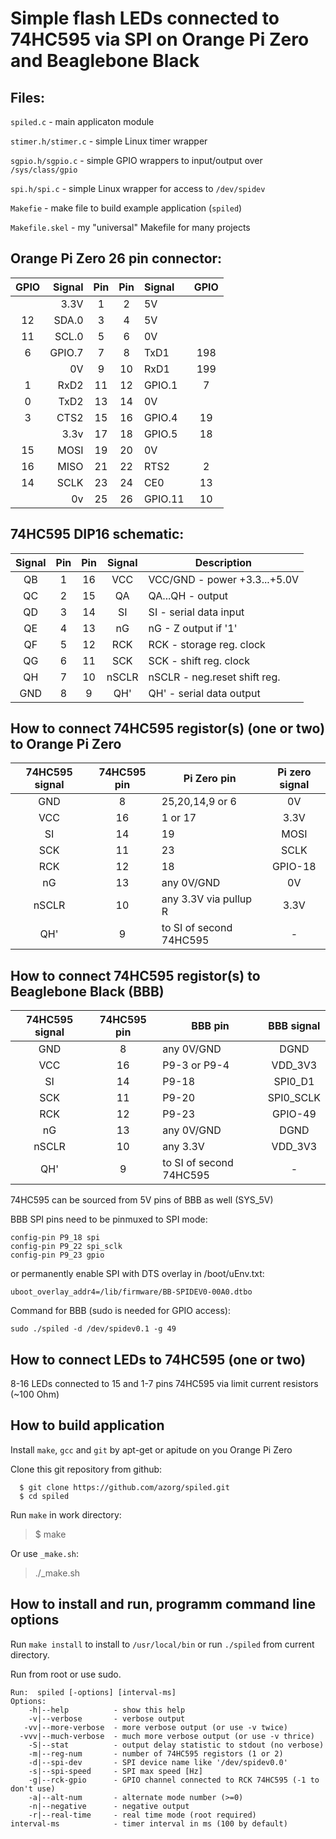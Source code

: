 Simple flash LEDs connected to 74HC595 via SPI on Orange Pi Zero
and Beaglebone Black
================================================================

## Files:

 `spiled.c` - main applicaton module

 `stimer.h/stimer.c` - simple Linux timer wrapper

 `sgpio.h/sgpio.c` - simple GPIO wrappers to input/output over `/sys/class/gpio`

 `spi.h/spi.c` - simple Linux wrapper for access to `/dev/spidev`

 `Makefie` - make file to build example application (`spiled`)

 `Makefile.skel` - my "universal" Makefile for many projects

## Orange Pi Zero 26 pin connector:

 | GPIO | Signal |Pin |Pin | Signal  | GPIO |
 |:----:| ------:|:--:|:--:|:------- |:----:|
 |      |   3.3V |  1 | 2  | 5V      |      |
 |  12  |  SDA.0 |  3 | 4  | 5V      |      |
 |  11  |  SCL.0 |  5 | 6  | 0V      |      |
 |   6  | GPIO.7 |  7 | 8  | TxD1    | 198  |
 |      |     0V |  9 | 10 | RxD1    | 199  | 
 |   1  |   RxD2 | 11 | 12 | GPIO.1  | 7    |
 |   0  |   TxD2 | 13 | 14 | 0V      |      |
 |   3  |   CTS2 | 15 | 16 | GPIO.4  | 19   |
 |      |   3.3v | 17 | 18 | GPIO.5  | 18   |
 |  15  |   MOSI | 19 | 20 | 0V      |      |
 |  16  |   MISO | 21 | 22 | RTS2    | 2    |
 |  14  |   SCLK | 23 | 24 | CE0     | 13   |
 |      |     0v | 25 | 26 | GPIO.11 | 10   |

## 74HC595 DIP16 schematic:

 | Signal | Pin | Pin | Signal |          Description           |
 |:------:|:---:|:---:|:------:| ------------------------------ |
 |   QB   |  1  | 16  |  VCC   | VCC/GND - power +3.3...+5.0V   |
 |   QC   |  2  | 15  |  QA    | QA...QH - output               |
 |   QD   |  3  | 14  |  SI    | SI      - serial data input    |
 |   QE   |  4  | 13  |  nG    | nG      - Z output if '1'      |
 |   QF   |  5  | 12  |  RCK   | RCK     - storage reg. clock   |
 |   QG   |  6  | 11  |  SCK   | SCK     - shift reg. clock     |
 |   QH   |  7  | 10  |  nSCLR | nSCLR   - neg.reset shift reg. |
 |   GND  |  8  |  9  |  QH'   | QH'     - serial data output   |

## How to connect 74HC595 registor(s) (one or two) to Orange Pi Zero

 | 74HC595 signal | 74HC595 pin | Pi Zero pin              | Pi zero signal |
 |:--------------:|:-----------:| ------------------------ |:--------------:|
 |      GND       |      8      | 25,20,14,9 or 6          | 0V             |
 |      VCC       |     16      | 1 or 17                  | 3.3V           |
 |      SI        |     14      | 19                       | MOSI           |
 |      SCK       |     11      | 23                       | SCLK           |
 |      RCK       |     12      | 18                       | GPIO-18        |
 |      nG        |     13      | any 0V/GND               | 0V             |
 |      nSCLR     |     10      | any 3.3V via pullup R    | 3.3V           |
 |      QH'       |      9      | to SI of second 74HC595  | -              |

## How to connect 74HC595 registor(s) to Beaglebone Black (BBB)

 | 74HC595 signal | 74HC595 pin | BBB pin                  | BBB signal     |
 |:--------------:|:-----------:| ------------------------ |:--------------:|
 |      GND       |      8      | any 0V/GND               | DGND           |
 |      VCC       |     16      | P9-3 or P9-4             | VDD_3V3        |
 |      SI        |     14      | P9-18                    | SPI0_D1        |
 |      SCK       |     11      | P9-20                    | SPI0_SCLK      |
 |      RCK       |     12      | P9-23                    | GPIO-49        |
 |      nG        |     13      | any 0V/GND               | DGND           |
 |      nSCLR     |     10      | any 3.3V                 | VDD_3V3        |
 |      QH'       |      9      | to SI of second 74HC595  | -              |
  
74HC595 can be sourced from 5V pins of BBB as well (SYS_5V)

BBB SPI pins need to be pinmuxed to SPI mode:
```
config-pin P9_18 spi  
config-pin P9_22 spi_sclk
config-pin P9_23 gpio
```

or permanently enable SPI with DTS overlay in /boot/uEnv.txt:
```
uboot_overlay_addr4=/lib/firmware/BB-SPIDEV0-00A0.dtbo
```

Command for BBB (sudo is needed for GPIO access):
```
sudo ./spiled -d /dev/spidev0.1 -g 49
```

## How to connect LEDs to 74HC595 (one or two)

 8-16 LEDs connected to 15 and 1-7 pins 74HC595 via limit current
 resistors (~100 Ohm)

## How to build application

 Install `make`, `gcc` and `git` by apt-get or apitude on you Orange Pi Zero

 Clone this git repository from github:

```
  $ git clone https://github.com/azorg/spiled.git
  $ cd spiled 
```

 Run `make` in work directory:

> $ make

  Or use `_make.sh`:

> ./_make.sh

## How to install and run, programm command line options

 Run `make install` to install to `/usr/local/bin`
 or run `./spiled` from current directory.

 Run from root or use sudo.

```
Run:  spiled [-options] [interval-ms]
Options:
    -h|--help          - show this help
    -v|--verbose       - verbose output
   -vv|--more-verbose  - more verbose output (or use -v twice)
  -vvv|--much-verbose  - much more verbose output (or use -v thrice)
    -S|--stat          - output delay statistic to stdout (no verbose)
    -m|--reg-num       - number of 74HC595 registors (1 or 2)
    -d|--spi-dev       - SPI device name like '/dev/spidev0.0'
    -s|--spi-speed     - SPI max speed [Hz]
    -g|--rck-gpio      - GPIO channel connected to RCK 74HC595 (-1 to don't use)
    -a|--alt-num       - alternate mode number (>=0)
    -n|--negative      - negative output
    -r|--real-time     - real time mode (root required)
interval-ms            - timer interval in ms (100 by default)
```

